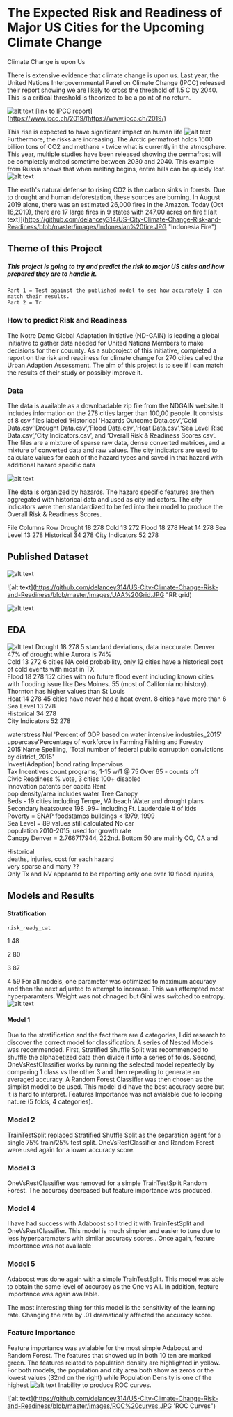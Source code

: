 #   The Expected Risk and Readiness of Major US Cities for the Upcoming Climate Change

Climate Change is upon Us
 
 There is extensive evidence that climate change is upon us.  Last year, the United Nations Intergovernmental Panel on Climate Change (IPCC) released their report showing we are likely to cross the threshold of 1.5 C by 2040. This is a critical threshold is theorized to be a point of no return.
 
![alt text](https://github.com/delancey314/US-City-Climate-Change-Risk-and-Readiness/blob/master/images/IHCC%20Predicted%20Change.JPG "IPCC predicted change")
[link to IPCC report](https://www.ipcc.ch/2019/(https://www.ipcc.ch/2019/)

This rise is expected to have significant impact on human life
![alt text](https://github.com/delancey314/US-City-Climate-Change-Risk-and-Readiness/blob/master/images/IHCC%20Risk%20to%20Rising%20CO2%20levels.jpg "Risks")
Furthermore, the risks are increasing.  The Arctic permafrost holds 1600 billion tons of CO2 and methane - twice what is currently in the atmosphere.  This year, multiple studies have been released showing the permafrost will be completely melted sometime between 2030 and 2040. This example from Russia shows that when melting begins, entire hills can be quickly lost.
![alt text](https://github.com/delancey314/US-City-Climate-Change-Risk-and-Readiness/blob/master/images/Batagaika%20crater.JPG "Batagaika crater")

The earth's natural defense to rising CO2 is the carbon sinks in forests.  Due to drought and human deforestation, these sources are burning. In August 2019 alone, there was an estimated 26,000 fires in the Amazon.  Today (Oct 18,2019), there are 17 large fires in 9  states with 247,00 acres on fire
!![alt text]](https://github.com/delancey314/US-City-Climate-Change-Risk-and-Readiness/blob/master/images/Indonesian%20fire.JPG "Indonesia Fire")

## Theme of this Project

##### This project is going to try and predict the risk to major US cities and how prepared they are to handle it.  
	Part 1 = Test against the published model to see how accurately I can match their results.
	Part 2 = Tr

### How to predict Risk and Readiness

The Notre Dame Global Adaptation Initiative (ND-GAIN) is leading a global initiative to gather data needed for United Nations Members to make decisions for their couunty. As a subproject of this initiative, completed a report on the risk and readiness for climate change for 270 cities called the Urban Adaption Assessment. The aim of this project is to see if I can match the results of their study or possibly improve it.


### Data
The data is available as a downloadable zip file from the NDGAIN website.It includes information on the 278 cities larger than 100,00 people. It consists of 8 csv files labeled ‘Historical 'Hazards Outcome Data.csv’,‘Cold Data.csv’‘Drought Data.csv’,‘Flood Data.csv’,‘Heat Data.csv’,‘Sea Level Rise Data.csv’,‘City Indicators.csv’, and  ‘Overall Risk & Readiness Scores.csv’.  The files are a mixture of sparse raw data, dense converted matrices, and a mixture of converted data and raw values. The city indicators are used to calculate values for each of the hazard types and saved in that hazard with additional hazard specific data


![alt text](https://github.com/delancey314/US-City-Climate-Change-Risk-and-Readiness/blob/master/images/data_screenshots.JPG "data")

The data is organized by hazards. The hazard specific features are then aggregated with historical data and used as city indicators. The city indicators were then standardized to be fed into their model to produce the Overall Risk & Readiness Scores.
	

 File		Columns	Row
Drought		18	278
Cold		13	272
Flood		18	278
Heat		14	278
Sea Level	13	278
Historical	34	278
City Indicators	52	278

## Published Dataset
![alt text](https://github.com/delancey314/US-City-Climate-Change-Risk-and-Readiness/blob/master/images/RIsk_Readiness%20Explained.JPG "Summary")

![alt text](https://github.com/delancey314/US-City-Climate-Change-Risk-and-Readiness/blob/master/images/UAA%20Grid.JPG "RR grid)


![alt text](https://github.com/delancey314/US-City-Climate-Change-Risk-and-Readiness/blob/master/images/Formulas.JPG 'Formulas')																
## EDA		

![alt text](https://github.com/delancey314/US-City-Climate-Change-Risk-and-Readiness/blob/master/images/Risk-Readiness%20High-Low.JPG "high_low'")
Drought	18	278	5 standard deviations, data inaccurate.  Denver 47% of drought while Aurora is 74%																																										
Cold	13	272	6 cities NA cold probability, only 12 cities have a historical cost of cold events with most in TX																																										
Flood	18	278	152 cities with no future flood event including known cities with flooding issue like Des Moines.  55 (most of California no history). Thornton has higher values than St Louis																																										
Heat	14	278	45 cities have never had a heat  event. 8 cities have more than 6																																										
Sea Level	13	278																																											
Historical	34	278																																											
City Indicators	52	278																																																																							
																																													
waterstress Nul		'Percent of GDP based on water intensive industries_2015'															
uppercase'Percentage of workforce in Farming Fishing and Forestry 2015'Name Spellling, 'Total number of federal public corruption convictions by district_2015'									
Invest(Adaption)	bond rating			Impervious														
Tax Incentives 	count programs; 1-15 w/1 @ 75			Over 65 - counts off												
Civic Readiness	% vote, 3 cities 100+			disabled										
Innovation	patents per capita			Rent												
pop density/area	includes water			Tree Canopy													
Beds - 19 cities including Tempe, VA beach				Water and drought plans						
Secondary heatsource	198 .99+ including Ft. Lauderdale			# of kids						
Poverty = SNAP	foodstamps			buildings < 1979, 1999											
Sea Level = 89	values still calculated			No car												
population	2010-2015, used for growth rate		
Canopy		Denver = 2.766717944, 222nd.  Bottom 50 are mainly CO, CA and
									
Historical																											
deaths, injuries, cost for each hazard																											
very sparse and many ??																												
Only Tx and NV appeared to be reporting	only one over 10 flood injuries,  																									
## Models and Results

#### Stratification
    risk_ready_cat	
1	    48

2	    80

3	    87

4	    59
For all models, one parameter was optimized to maximum accuracy and then the next adjusted to attempt to increase. This was attempted most hyperparamters.  Weight was not chnaged but Gini was switched to entropy.  
![alt text](https://github.com/delancey314/US-City-Climate-Change-Risk-and-Readiness/blob/master/images/Models.JPG "Models")
#### Model 1
Due to the stratification and the fact there are 4 categories,  I did research to discover the correct model for classification:
A series of Nested Models was recommended.  First, Stratified Shuffle Split was recommended to shuffle the alphabetized data then divide it into a series of folds.  Second, OneVsRestClassifier works by running the selected model repeatedly by comparing 1 class vs the other 3 and then repeating to generate an averaged accuracy. A Random Forest Classifier was then chosen as the simplist model to be used.   This model did have the best accuracy score but it is hard to interpret. Features Importance was not avialable due to looping nature (5 folds, 4 categories). 

### Model 2
TrainTestSplit replaced Stratified Shuffle Split as the separation agent for a single 75% train/25% test split. OneVsRestClassifier and Random Forest were used again for a lower accuracy score.

### Model 3
OneVsRestClassifier was removed for a simple TrainTestSplit Random Forest. The accuracy decreased but feature importance was produced.

### Model 4
I have had success with Adaboost so I tried it with TrainTestSplit and OneVsRestClassifier.  This model is much simpler and easier to tune due to less hyperparamaters with similar accuracy scores..  Once again, feature importance was not available
    
### Model 5
Adaboost was done again with a simple TrainTestSplit.  This model was able to obtain the same level of accuracy as the One vs All. In addition, feature importance was again available.

The most interesting thing for this model is the sensitivity of the learning rate.  Changing the rate by .01 dramatically affected the accuracy score.  
 
 ###  Feature Importance
 Feature importance was avialable for the most simple Adaboost and Random Forest.  The features that showed up in both 10 ten are marked green.  The features related to population density are highlighted in yellow.  For both models, the population and city area both show as zeros or the lowest values (32nd on the right) while Population Density is one of the highest
![alt text](https://github.com/delancey314/US-City-Climate-Change-Risk-and-Readiness/blob/master/images/feature%20Extraction.JPG "features")
Inability to produce ROC curves.  

![alt text](https://github.com/delancey314/US-City-Climate-Change-Risk-and-Readiness/blob/master/images/ROC%20curves.JPG 'ROC Curves")

	
